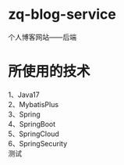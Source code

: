 # zq-blog-service
个人博客网站——后端
# 所使用的技术
1、Java17
<br/>
2、MybatisPlus
<br/>
3、Spring
<br/>
4、SpringBoot
<br/>
5、SpringCloud
<br/>
6、SpringSecurity
<br/>
测试
